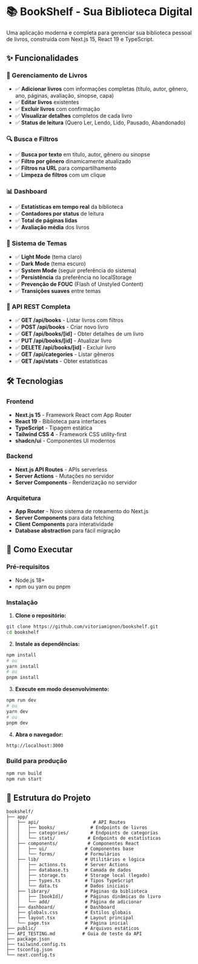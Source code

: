 # 📚 BookShelf - Sua Biblioteca Digital

Uma aplicação moderna e completa para gerenciar sua biblioteca pessoal de livros, construída com Next.js 15, React 19 e TypeScript.

## ✨ Funcionalidades

### 📖 Gerenciamento de Livros
- ✅ **Adicionar livros** com informações completas (título, autor, gênero, ano, páginas, avaliação, sinopse, capa)
- ✅ **Editar livros** existentes
- ✅ **Excluir livros** com confirmação
- ✅ **Visualizar detalhes** completos de cada livro
- ✅ **Status de leitura** (Quero Ler, Lendo, Lido, Pausado, Abandonado)

### 🔍 Busca e Filtros
- ✅ **Busca por texto** em título, autor, gênero ou sinopse
- ✅ **Filtro por gênero** dinamicamente atualizado
- ✅ **Filtros na URL** para compartilhamento
- ✅ **Limpeza de filtros** com um clique

### 📊 Dashboard
- ✅ **Estatísticas em tempo real** da biblioteca
- ✅ **Contadores por status** de leitura
- ✅ **Total de páginas lidas**
- ✅ **Avaliação média** dos livros

### 🎨 Sistema de Temas
- ✅ **Light Mode** (tema claro)
- ✅ **Dark Mode** (tema escuro) 
- ✅ **System Mode** (seguir preferência do sistema)
- ✅ **Persistência** da preferência no localStorage
- ✅ **Prevenção de FOUC** (Flash of Unstyled Content)
- ✅ **Transições suaves** entre temas

### 🚀 API REST Completa
- ✅ **GET /api/books** - Listar livros com filtros
- ✅ **POST /api/books** - Criar novo livro
- ✅ **GET /api/books/[id]** - Obter detalhes de um livro
- ✅ **PUT /api/books/[id]** - Atualizar livro
- ✅ **DELETE /api/books/[id]** - Excluir livro
- ✅ **GET /api/categories** - Listar gêneros
- ✅ **GET /api/stats** - Obter estatísticas

## 🛠️ Tecnologias

### Frontend
- **Next.js 15** - Framework React com App Router
- **React 19** - Biblioteca para interfaces
- **TypeScript** - Tipagem estática
- **Tailwind CSS 4** - Framework CSS utility-first
- **shadcn/ui** - Componentes UI modernos

### Backend
- **Next.js API Routes** - APIs serverless
- **Server Actions** - Mutações no servidor
- **Server Components** - Renderização no servidor

### Arquitetura
- **App Router** - Novo sistema de roteamento do Next.js
- **Server Components** para data fetching
- **Client Components** para interatividade
- **Database abstraction** para fácil migração

## 🚦 Como Executar

### Pré-requisitos
- Node.js 18+ 
- npm ou yarn ou pnpm

### Instalação

1. **Clone o repositório:**
```bash
git clone https://github.com/vitoriamignon/bookshelf.git
cd bookshelf
```

2. **Instale as dependências:**
```bash
npm install
# ou
yarn install
# ou
pnpm install
```

3. **Execute em modo desenvolvimento:**
```bash
npm run dev
# ou
yarn dev
# ou 
pnpm dev
```

4. **Abra o navegador:**
```
http://localhost:3000
```

### Build para produção

```bash
npm run build
npm run start
```

## 📁 Estrutura do Projeto

```
bookshelf/
├── app/
│   ├── api/                    # API Routes
│   │   ├── books/             # Endpoints de livros
│   │   ├── categories/        # Endpoints de categorias
│   │   └── stats/            # Endpoints de estatísticas
│   ├── components/           # Componentes React
│   │   ├── ui/              # Componentes base
│   │   └── forms/           # Formulários
│   ├── lib/                 # Utilitários e lógica
│   │   ├── actions.ts       # Server Actions
│   │   ├── database.ts      # Camada de dados
│   │   ├── storage.ts       # Storage local (legado)
│   │   ├── types.ts         # Tipos TypeScript
│   │   └── data.ts          # Dados iniciais
│   ├── library/             # Páginas da biblioteca
│   │   ├── [bookId]/        # Páginas dinâmicas do livro
│   │   └── add/             # Página de adicionar
│   ├── dashboard/           # Dashboard
│   ├── globals.css          # Estilos globais
│   ├── layout.tsx           # Layout principal
│   └── page.tsx             # Página inicial
├── public/                  # Arquivos estáticos
├── API_TESTING.md          # Guia de teste da API
├── package.json
├── tailwind.config.ts
├── tsconfig.json
└── next.config.ts
```


